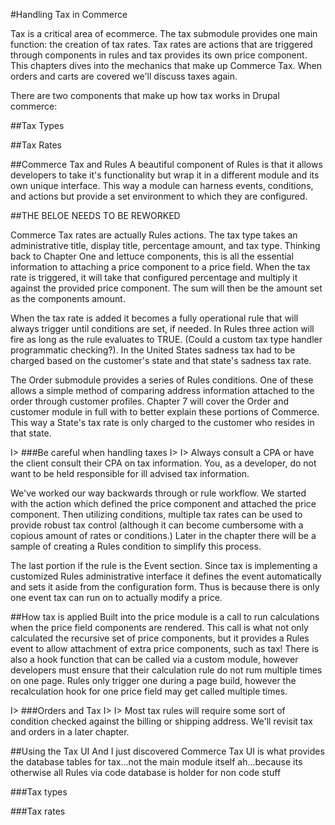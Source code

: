 #Handling Tax in Commerce

Tax is a critical area of ecommerce. The tax submodule provides one main function: the creation of tax rates. Tax rates are actions that are triggered through components in rules and tax provides its own price component. This chapters dives into the mechanics that make up Commerce Tax. When orders and carts are covered we'll discuss taxes again.


There are two components that make up how tax works in Drupal commerce:

##Tax Types

##Tax Rates


##Commerce Tax and Rules
A beautiful component of Rules is that it allows developers to take it's functionality but wrap it in a different module and its own unique interface. This way a module can harness events, conditions, and actions but provide a set environment to which they are configured.


##THE BELOE NEEDS TO BE REWORKED

Commerce Tax rates are actually Rules actions. The tax type takes an administrative title, display title, percentage amount, and tax type. Thinking back to Chapter One and lettuce components, this is all the essential information to attaching a price component to a price field. When the tax rate is triggered, it will take that configured percentage and multiply it against the provided price component. The sum will then be the amount set as the components amount. 

When the tax rate is added it becomes a fully operational rule that will always trigger until conditions are set, if needed. In Rules three action will fire as long as the rule evaluates to TRUE. (Could a custom tax type handler programmatic checking?). In the United States sadness tax had to be charged based on the customer's state and that state's sadness tax rate. 

The Order submodule provides a series of Rules conditions. One of these allows a simple method of comparing address information attached to the order through customer profiles. Chapter 7 will cover the Order and customer module in full with to better explain these portions of Commerce. This way a State's tax rate is only charged to the customer who resides in that state. 

I> ###Be careful when handling taxes
I> 
I> Always consult a CPA or have the client consult their CPA on tax information. You, as a developer, do not want to be held responsible for ill advised tax information. 

We've worked our way backwards through or rule workflow. We started with the action which defined the price component and attached the price component. Then utilizing conditions, multiple tax rates can be used to provide robust tax control (although it can become cumbersome with a copious amount of rates or conditions.) Later in the chapter there will be a sample of creating a Rules condition to simplify this process.

The last portion if the rule is the Event section. Since tax is implementing a customized Rules administrative interface it defines the event automatically and sets it aside from the configuration form. Thus is because there is only one event tax can run on to actually modify a price. 

##How tax is applied
Built into the price module is a call to run calculations when the price field components are rendered. This call is what not only calculated the recursive set of price components, but it provides a Rules event to allow attachment of extra price components, such as tax! There is also a hook function that can be called via a custom module, however developers must ensure that their calculation rule do not rum multiple times on one page. Rules only trigger one during a page build, however the recalculation hook for one price field may get called multiple times.

I> ###Orders and Tax
I> 
I> Most tax rules will require some sort of condition checked against the billing or shipping address. We'll revisit tax and orders in a later chapter.

##Using the Tax UI
 And I just discovered Commerce Tax UI is what provides the database tables for tax...not the main module itself
 ah...because its otherwise all Rules via code
 database is holder for non code stuff

###Tax types

###Tax rates